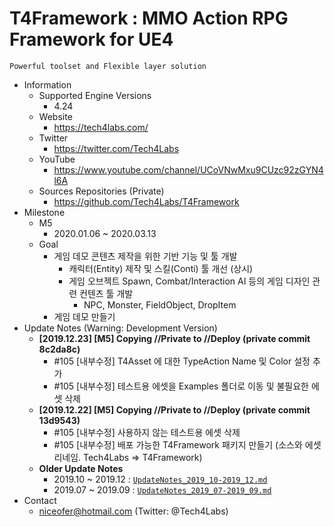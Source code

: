 # T4Framework : MMO Action RPG Framework for UE4
``` 
Powerful toolset and Flexible layer solution
``` 

- Information
  - Supported Engine Versions
    - 4.24
  - Website
    - <https://tech4labs.com/>
  - Twitter
    - <https://twitter.com/Tech4Labs>
  - YouTube
    - <https://www.youtube.com/channel/UCoVNwMxu9CUzc92zGYN4l6A>
  - Sources Repositories (Private)
    - <https://github.com/Tech4Labs/T4Framework>
- Milestone
  - M5
    - 2020.01.06 ~ 2020.03.13
  - Goal
    - 게임 데모 콘텐츠 제작을 위한 기반 기능 및 툴 개발
      - 캐릭터(Entity) 제작 및 스킬(Conti) 툴 개선 (상시)
      - 게임 오브젝트 Spawn, Combat/Interaction AI 등의 게임 디자인 관련 컨텐츠 툴 개발
        - NPC, Monster, FieldObject, DropItem
    - 게임 데모 만들기
- Update Notes (Warning: Development Version)
  - **[2019.12.23] [M5] Copying //Private to //Deploy (private commit 8c2da8c)**
    - #105 [내부수정] T4Asset 에 대한 TypeAction Name 및 Color 설정 추가
    - #105 [내부수정] 테스트용 에셋을 Examples 폴더로 이동 및 불필요한 에셋 삭제
  - **[2019.12.22] [M5] Copying //Private to //Deploy (private commit 13d9543)**
    - #105 [내부수정] 사용하지 않는 테스트용 에셋 삭제
    - #105 [내부수정] 배포 가능한 T4Framework 패키지 만들기 (소스와 에셋 리네임. Tech4Labs => T4Framework)
  - **Older Update Notes**
    - 2019.10 ~ 2019.12 : [`UpdateNotes_2019_10-2019_12.md`](./UpdateNotes_2019_10-2019_12.md)
    - 2019.07 ~ 2019.09 : [`UpdateNotes_2019_07-2019_09.md`](./UpdateNotes_2019_07-2019_09.md)
- Contact
  - <niceofer@hotmail.com> (Twitter: @Tech4Labs)
